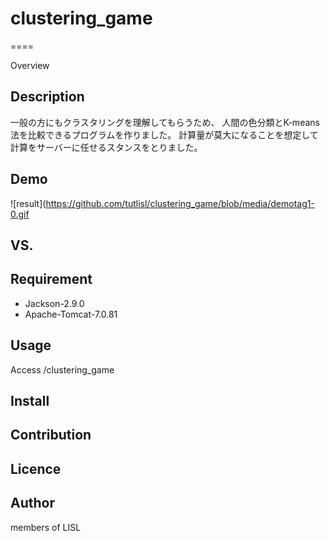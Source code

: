 # clustering_game
====

Overview

## Description
一般の方にもクラスタリングを理解してもらうため、
人間の色分類とK-means法を比較できるプログラムを作りました。
計算量が莫大になることを想定して計算をサーバーに任せるスタンスをとりました。

## Demo
![result](https://github.com/tutlisl/clustering_game/blob/media/demotag1-0.gif

## VS. 

## Requirement
- Jackson-2.9.0
- Apache-Tomcat-7.0.81

## Usage
Access /clustering_game

## Install

## Contribution

## Licence

## Author
members of LISL
